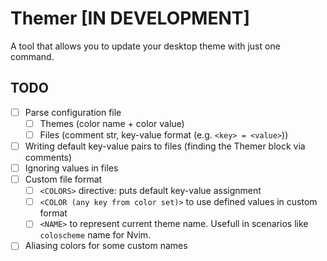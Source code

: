 # Themer [IN DEVELOPMENT]
A tool that allows you to update your desktop theme with just one command.

## TODO
- [ ] Parse configuration file
  - [ ] Themes (color name + color value)
  - [ ] Files (comment str, key-value format (e.g. `<key> = <value>`))
- [ ] Writing default key-value pairs to files (finding the Themer block via comments)
- [ ] Ignoring values in files
- [ ] Custom file format
  - [ ] `<COLORS>` directive: puts default key-value assignment
  - [ ] `<COLOR (any key from color set)>` to use defined values in custom format
  - [ ] `<NAME>` to represent current theme name. Usefull in scenarios like `coloscheme` name for Nvim.
- [ ] Aliasing colors for some custom names 
